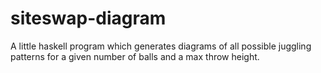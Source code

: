 # siteswap-diagram
A little haskell program which generates diagrams of all possible juggling patterns for a given number of balls and a max throw height.
